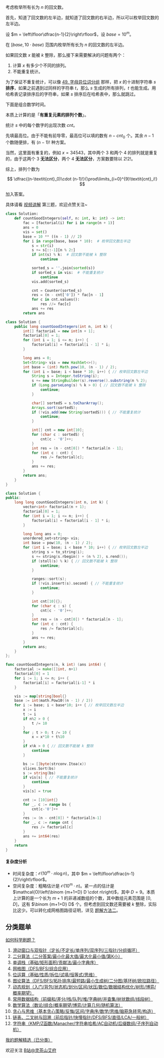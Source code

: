 考虑枚举所有长为 $n$ 的回文数。

首先，知道了回文数的左半边，就知道了回文数的右半边，所以可以枚举回文数的左半边。

设 $m = \left\lfloor\dfrac{n-1}{2}\right\rfloor$，设 $\textit{base} = 10^m$。

在 $[\textit{base}, 10\cdot\textit{base})$ 范围内枚举所有长为 $n$ 的回文数的左半边。

如果回文数 $x$ 能被 $k$ 整除，那么接下来需要解决的问题有两个：

1. 计算 $x$ 有多少个不同的排列。
2. 不能重复统计。

为了保证不重复统计，可以像 [49. 字母异位词分组](https://leetcode.cn/problems/group-anagrams/solutions/2718519/ha-xi-biao-fen-zu-jian-ji-xie-fa-pythonj-1ukv/) 那样，把 $x$ 的十进制字符串 $s$ **排序**，如果之前遇到过同样的字符串 $t$，那么 $s$ 生成的所有排列，$t$ 也能生成。用哈希表记录排序后的字符串，如果 $s$ 排序后在哈希表中，那么就跳过。

下面是组合数学时间。

本质上计算的是「**有重复元素的排列个数**」。

统计 $s$ 中的每个数字的出现次数 $\textit{cnt}$。

先填最高位。由于不能有前导零，最高位可以填的数有 $n-\textit{cnt}_0$ 个。其余 $n-1$ 个数随便排，有 $(n-1)!$ 种方案。

当然，这里面有重复的，例如 $x=34543$，其中两个 $3$ 和两个 $4$ 的排列就是重复的，由于这两个 $3$ **无法区分**，两个 $4$ **无法区分**，方案数要除以 $2!2!$。

综上，排列个数为

$$
\dfrac{(n-\textit{cnt}_0)\cdot (n-1)!}{\prod\limits_{i=0}^{9}\textit{cnt}_i!}
$$

加入答案。

具体请看 [视频讲解](https://www.bilibili.com/video/BV1ajHYeoEG5/) 第三题，欢迎点赞关注~

```py [sol-Python3]
class Solution:
    def countGoodIntegers(self, n: int, k: int) -> int:
        fac = [factorial(i) for i in range(n + 1)]
        ans = 0
        vis = set()
        base = 10 ** ((n - 1) // 2)
        for i in range(base, base * 10):  # 枚举回文数左半边
            s = str(i)
            s += s[::-1][n % 2:]
            if int(s) % k:  # 回文数不能被 k 整除
                continue

            sorted_s = ''.join(sorted(s))
            if sorted_s in vis:  # 不能重复统计
                continue
            vis.add(sorted_s)

            cnt = Counter(sorted_s)
            res = (n - cnt['0']) * fac[n - 1]
            for c in cnt.values():
                res //= fac[c]
            ans += res
        return ans
```

```java [sol-Java]
class Solution {
    public long countGoodIntegers(int n, int k) {
        int[] factorial = new int[n + 1];
        factorial[0] = 1;
        for (int i = 1; i <= n; i++) {
            factorial[i] = factorial[i - 1] * i;
        }

        long ans = 0;
        Set<String> vis = new HashSet<>();
        int base = (int) Math.pow(10, (n - 1) / 2);
        for (int i = base; i < base * 10; i++) { // 枚举回文数左半边
            String s = Integer.toString(i);
            s += new StringBuilder(s).reverse().substring(n % 2);
            if (Long.parseLong(s) % k > 0) { // 回文数不能被 k 整除
                continue;
            }

            char[] sortedS = s.toCharArray();
            Arrays.sort(sortedS);
            if (!vis.add(new String(sortedS))) { // 不能重复统计
                continue;
            }

            int[] cnt = new int[10];
            for (char c : sortedS) {
                cnt[c - '0']++;
            }
            int res = (n - cnt[0]) * factorial[n - 1];
            for (int c : cnt) {
                res /= factorial[c];
            }
            ans += res;
        }
        return ans;
    }
}
```

```cpp [sol-C++]
class Solution {
public:
    long long countGoodIntegers(int n, int k) {
        vector<int> factorial(n + 1);
        factorial[0] = 1;
        for (int i = 1; i <= n; i++) {
            factorial[i] = factorial[i - 1] * i;
        }

        long long ans = 0;
        unordered_set<string> vis;
        int base = pow(10, (n - 1) / 2);
        for (int i = base; i < base * 10; i++) { // 枚举回文数左半边
            string s = to_string(i);
            s += string(s.rbegin() + (n % 2), s.rend());
            if (stoll(s) % k) { // 回文数不能被 k 整除
                continue;
            }

            ranges::sort(s);
            if (!vis.insert(s).second) { // 不能重复统计
                continue;
            }

            int cnt[10]{};
            for (char c : s) {
                cnt[c - '0']++;
            }
            int res = (n - cnt[0]) * factorial[n - 1];
            for (int c : cnt) {
                res /= factorial[c];
            }
            ans += res;
        }
        return ans;
    }
};
```

```go [sol-Go]
func countGoodIntegers(n, k int) (ans int64) {
	factorial := make([]int, n+1)
	factorial[0] = 1
	for i := 1; i <= n; i++ {
		factorial[i] = factorial[i-1] * i
	}

	vis := map[string]bool{}
	base := int(math.Pow10((n - 1) / 2))
	for i := base; i < base*10; i++ { // 枚举回文数左半边
		x := i
		t := i
		if n%2 > 0 {
			t /= 10
		}
		for ; t > 0; t /= 10 {
			x = x*10 + t%10
		}
		if x%k > 0 { // 回文数不能被 k 整除
			continue
		}

		bs := []byte(strconv.Itoa(x))
		slices.Sort(bs)
		s := string(bs)
		if vis[s] { // 不能重复统计
			continue
		}
		vis[s] = true

		cnt := [10]int{}
		for _, c := range bs {
			cnt[c-'0']++
		}
		res := (n - cnt[0]) * factorial[n-1]
		for _, c := range cnt {
			res /= factorial[c]
		}
		ans += int64(res)
	}
	return
}
```

#### 复杂度分析

- 时间复杂度：$\mathcal{O}(10^m\cdot n\log n)$，其中 $m = \left\lfloor\dfrac{n-1}{2}\right\rfloor$。
- 空间复杂度：粗略估计是 $\mathcal{O}(10^m\cdot n)$。紧一点的估计是 $\mathcal{O}\left(\binom {m+1+D} D \cdot n\right)$，其中 $D=9$。本质上计算的是一个长为 $m+1$ 的非递减数组的个数，其中数组元素范围是 $[0,D]$，这有 $\binom {m+1+D} D$ 个。但考虑到回文数还需要被 $k$ 整除，实际比这少。可以转化成网格图路径证明，详见 [题解方法二](https://leetcode.cn/problems/find-the-count-of-monotonic-pairs-ii/solutions/2876190/qian-zhui-he-you-hua-dppythonjavacgo-by-3biek/)。

## 分类题单

[如何科学刷题？](https://leetcode.cn/circle/discuss/RvFUtj/)

1. [滑动窗口与双指针（定长/不定长/单序列/双序列/三指针/分组循环）](https://leetcode.cn/circle/discuss/0viNMK/)
2. [二分算法（二分答案/最小化最大值/最大化最小值/第K小）](https://leetcode.cn/circle/discuss/SqopEo/)
3. [单调栈（基础/矩形面积/贡献法/最小字典序）](https://leetcode.cn/circle/discuss/9oZFK9/)
4. [网格图（DFS/BFS/综合应用）](https://leetcode.cn/circle/discuss/YiXPXW/)
5. [位运算（基础/性质/拆位/试填/恒等式/思维）](https://leetcode.cn/circle/discuss/dHn9Vk/)
6. [图论算法（DFS/BFS/拓扑排序/最短路/最小生成树/二分图/基环树/欧拉路径）](https://leetcode.cn/circle/discuss/01LUak/)
7. [动态规划（入门/背包/状态机/划分/区间/状压/数位/数据结构优化/树形/博弈/概率期望）](https://leetcode.cn/circle/discuss/tXLS3i/)
8. [常用数据结构（前缀和/差分/栈/队列/堆/字典树/并查集/树状数组/线段树）](https://leetcode.cn/circle/discuss/mOr1u6/)
9. [数学算法（数论/组合/概率期望/博弈/计算几何/随机算法）](https://leetcode.cn/circle/discuss/IYT3ss/)
10. [贪心与思维（基本贪心策略/反悔/区间/字典序/数学/思维/脑筋急转弯/构造）](https://leetcode.cn/circle/discuss/g6KTKL/)
11. [链表、二叉树与回溯（前后指针/快慢指针/DFS/BFS/直径/LCA/一般树）](https://leetcode.cn/circle/discuss/K0n2gO/)
12. [字符串（KMP/Z函数/Manacher/字符串哈希/AC自动机/后缀数组/子序列自动机）](https://leetcode.cn/circle/discuss/SJFwQI/)

[我的题解精选（已分类）](https://github.com/EndlessCheng/codeforces-go/blob/master/leetcode/SOLUTIONS.md)

欢迎关注 [B站@灵茶山艾府](https://space.bilibili.com/206214)
